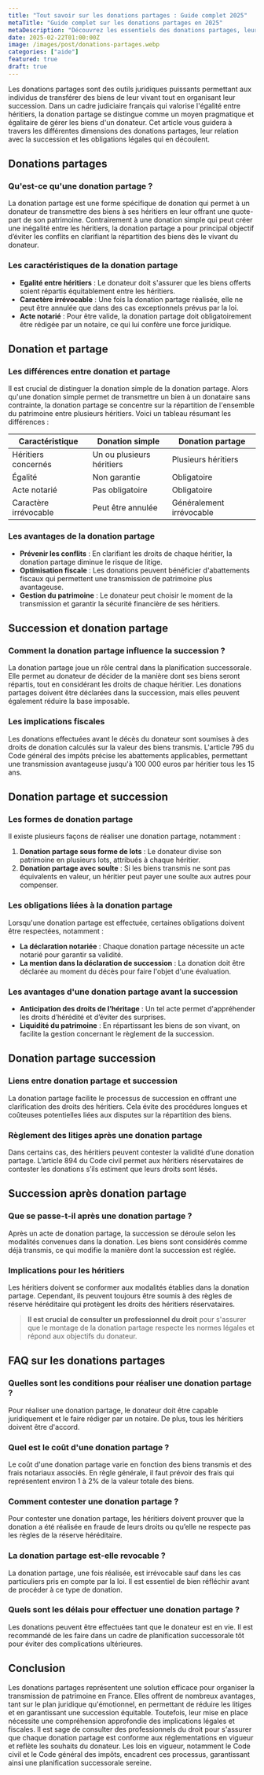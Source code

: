 ```yaml
---
title: "Tout savoir sur les donations partages : Guide complet 2025"
metaTitle: "Guide complet sur les donations partages en 2025"
metaDescription: "Découvrez les essentiels des donations partages, leur impact sur la succession et les aspects juridiques essentiels."
date: 2025-02-22T01:00:00Z
image: /images/post/donations-partages.webp
categories: ["aide"]
featured: true
draft: true
---
```


Les donations partages sont des outils juridiques puissants permettant aux individus de transférer des biens de leur vivant tout en organisant leur succession. Dans un cadre judiciaire français qui valorise l'égalité entre héritiers, la donation partage se distingue comme un moyen pragmatique et égalitaire de gérer les biens d'un donateur. Cet article vous guidera à travers les différentes dimensions des donations partages, leur relation avec la succession et les obligations légales qui en découlent.

## Donations partages

### Qu'est-ce qu'une donation partage ?

La donation partage est une forme spécifique de donation qui permet à un donateur de transmettre des biens à ses héritiers en leur offrant une quote-part de son patrimoine. Contrairement à une donation simple qui peut créer une inégalité entre les héritiers, la donation partage a pour principal objectif d’éviter les conflits en clarifiant la répartition des biens dès le vivant du donateur.

### Les caractéristiques de la donation partage

- **Egalité entre héritiers** : Le donateur doit s'assurer que les biens offerts soient répartis équitablement entre les héritiers.
- **Caractère irrévocable** : Une fois la donation partage réalisée, elle ne peut être annulée que dans des cas exceptionnels prévus par la loi.
- **Acte notarié** : Pour être valide, la donation partage doit obligatoirement être rédigée par un notaire, ce qui lui confère une force juridique.

## Donation et partage

### Les différences entre donation et partage

Il est crucial de distinguer la donation simple de la donation partage. Alors qu'une donation simple permet de transmettre un bien à un donataire sans contrainte, la donation partage se concentre sur la répartition de l'ensemble du patrimoine entre plusieurs héritiers. Voici un tableau résumant les différences :

| Caractéristique         | Donation simple                       | Donation partage                       |
|------------------------|--------------------------------------|---------------------------------------|
| Héritiers concernés     | Un ou plusieurs héritiers            | Plusieurs héritiers                   |
| Égalité                 | Non garantie                         | Obligatoire                           |
| Acte notarié           | Pas obligatoire                      | Obligatoire                           |
| Caractère irrévocable   | Peut être annulée                    | Généralement irrévocable              |

### Les avantages de la donation partage

- **Prévenir les conflits** : En clarifiant les droits de chaque héritier, la donation partage diminue le risque de litige.
- **Optimisation fiscale** : Les donations peuvent bénéficier d'abattements fiscaux qui permettent une transmission de patrimoine plus avantageuse.
- **Gestion du patrimoine** : Le donateur peut choisir le moment de la transmission et garantir la sécurité financière de ses héritiers.

## Succession et donation partage

### Comment la donation partage influence la succession ?

La donation partage joue un rôle central dans la planification successorale. Elle permet au donateur de décider de la manière dont ses biens seront répartis, tout en considérant les droits de chaque héritier. Les donations partages doivent être déclarées dans la succession, mais elles peuvent également réduire la base imposable.

### Les implications fiscales

Les donations effectuées avant le décès du donateur sont soumises à des droits de donation calculés sur la valeur des biens transmis. L'article 795 du Code général des impôts précise les abattements applicables, permettant une transmission avantageuse jusqu'à 100 000 euros par héritier tous les 15 ans.

## Donation partage et succession

### Les formes de donation partage

Il existe plusieurs façons de réaliser une donation partage, notamment :

1. **Donation partage sous forme de lots** : Le donateur divise son patrimoine en plusieurs lots, attribués à chaque héritier.
2. **Donation partage avec soulte** : Si les biens transmis ne sont pas équivalents en valeur, un héritier peut payer une soulte aux autres pour compenser.

### Les obligations liées à la donation partage

Lorsqu'une donation partage est effectuée, certaines obligations doivent être respectées, notamment :

- **La déclaration notariée** : Chaque donation partage nécessite un acte notarié pour garantir sa validité.
- **La mention dans la déclaration de succession** : La donation doit être déclarée au moment du décès pour faire l'objet d'une évaluation.

### Les avantages d'une donation partage avant la succession

- **Anticipation des droits de l’héritage** : Un tel acte permet d'appréhender les droits d’hérédité et d’éviter des surprises.
- **Liquidité du patrimoine** : En répartissant les biens de son vivant, on facilite la gestion concernant le règlement de la succession.

## Donation partage succession

### Liens entre donation partage et succession

La donation partage facilite le processus de succession en offrant une clarification des droits des héritiers. Cela évite des procédures longues et coûteuses potentielles liées aux disputes sur la répartition des biens.

### Règlement des litiges après une donation partage

Dans certains cas, des héritiers peuvent contester la validité d’une donation partage. L’article 894 du Code civil permet aux héritiers réservataires de contester les donations s’ils estiment que leurs droits sont lésés.

## Succession après donation partage

### Que se passe-t-il après une donation partage ?

Après un acte de donation partage, la succession se déroule selon les modalités convenues dans la donation. Les biens sont considérés comme déjà transmis, ce qui modifie la manière dont la succession est réglée. 

### Implications pour les héritiers

Les héritiers doivent se conformer aux modalités établies dans la donation partage. Cependant, ils peuvent toujours être soumis à des règles de réserve héréditaire qui protègent les droits des héritiers réservataires.

> **Il est crucial de consulter un professionnel du droit** pour s'assurer que le montage de la donation partage respecte les normes légales et répond aux objectifs du donateur.

## FAQ sur les donations partages

### Quelles sont les conditions pour réaliser une donation partage ?

Pour réaliser une donation partage, le donateur doit être capable juridiquement et le faire rédiger par un notaire. De plus, tous les héritiers doivent être d'accord.

### Quel est le coût d'une donation partage ?

Le coût d'une donation partage varie en fonction des biens transmis et des frais notariaux associés. En règle générale, il faut prévoir des frais qui représentent environ 1 à 2% de la valeur totale des biens.

### Comment contester une donation partage ?

Pour contester une donation partage, les héritiers doivent prouver que la donation a été réalisée en fraude de leurs droits ou qu’elle ne respecte pas les règles de la réserve héréditaire.

### La donation partage est-elle revocable ?

La donation partage, une fois réalisée, est irrévocable sauf dans les cas particuliers pris en compte par la loi. Il est essentiel de bien réfléchir avant de procéder à ce type de donation.

### Quels sont les délais pour effectuer une donation partage ?

Les donations peuvent être effectuées tant que le donateur est en vie. Il est recommandé de les faire dans un cadre de planification successorale tôt pour éviter des complications ultérieures.

## Conclusion

Les donations partages représentent une solution efficace pour organiser la transmission de patrimoine en France. Elles offrent de nombreux avantages, tant sur le plan juridique qu'émotionnel, en permettant de réduire les litiges et en garantissant une succession équitable. Toutefois, leur mise en place nécessite une compréhension approfondie des implications légales et fiscales. Il est sage de consulter des professionnels du droit pour s'assurer que chaque donation partage est conforme aux réglementations en vigueur et reflète les souhaits du donateur. Les lois en vigueur, notamment le Code civil et le Code général des impôts, encadrent ces processus, garantissant ainsi une planification successorale sereine.